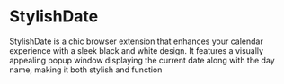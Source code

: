# StylishDate
StylishDate is a chic browser extension that enhances your calendar experience with a sleek black and white design. It features a visually appealing popup window displaying the current date along with the day name, making it both stylish and function
